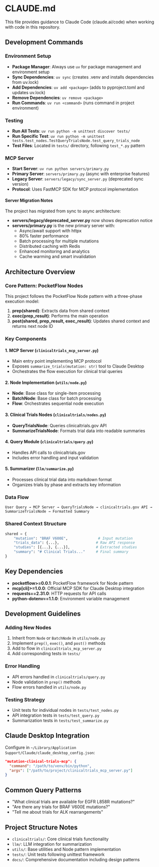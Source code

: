 # CLAUDE.md

This file provides guidance to Claude Code (claude.ai/code) when working with code in this repository.

## Development Commands

### Environment Setup
- **Package Manager**: Always use `uv` for package management and environment setup
- **Sync Dependencies**: `uv sync` (creates .venv and installs dependencies from uv.lock)
- **Add Dependencies**: `uv add <package>` (adds to pyproject.toml and updates uv.lock)
- **Remove Dependencies**: `uv remove <package>`
- **Run Commands**: `uv run <command>` (runs command in project environment)

### Testing
- **Run All Tests**: `uv run python -m unittest discover tests/`
- **Run Specific Test**: `uv run python -m unittest tests.test_nodes.TestQueryTrialsNode.test_query_trials_node`
- **Test Files**: Located in `tests/` directory, following `test_*.py` pattern

### MCP Server
- **Start Server**: `uv run python servers/primary.py`
- **Primary Server**: `servers/primary.py` (async with enterprise features)
- **Legacy Server**: `servers/legacy/sync_server.py` (deprecated sync version)
- **Protocol**: Uses FastMCP SDK for MCP protocol implementation

#### Server Migration Notes
The project has migrated from sync to async architecture:
- **servers/legacy/deprecated_server.py** now shows deprecation notice
- **servers/primary.py** is the new primary server with:
  - Async/await support with httpx
  - 80% faster performance
  - Batch processing for multiple mutations
  - Distributed caching with Redis
  - Enhanced monitoring and analytics
  - Cache warming and smart invalidation

## Architecture Overview

### Core Pattern: PocketFlow Nodes
This project follows the PocketFlow Node pattern with a three-phase execution model:

1. **prep(shared)**: Extracts data from shared context
2. **exec(prep_result)**: Performs the main operation
3. **post(shared, prep_result, exec_result)**: Updates shared context and returns next node ID

### Key Components

#### 1. MCP Server (`clinicaltrials_mcp_server.py`)
- Main entry point implementing MCP protocol
- Exposes `summarize_trials(mutation: str)` tool to Claude Desktop
- Orchestrates the flow execution for clinical trial queries

#### 2. Node Implementation (`utils/node.py`)
- **Node**: Base class for single-item processing
- **BatchNode**: Base class for batch processing
- **Flow**: Orchestrates sequential node execution

#### 3. Clinical Trials Nodes (`clinicaltrials/nodes.py`)
- **QueryTrialsNode**: Queries clinicaltrials.gov API
- **SummarizeTrialsNode**: Formats trial data into readable summaries

#### 4. Query Module (`clinicaltrials/query.py`)
- Handles API calls to clinicaltrials.gov
- Includes error handling and input validation

#### 5. Summarizer (`llm/summarize.py`)
- Processes clinical trial data into markdown format
- Organizes trials by phase and extracts key information

### Data Flow
```
User Query → MCP Server → QueryTrialsNode → clinicaltrials.gov API → SummarizeTrialsNode → Formatted Summary
```

### Shared Context Structure
```python
shared = {
    "mutation": "BRAF V600E",              # Input mutation
    "trials_data": {...},                 # Raw API response
    "studies": [{...}, {...}],            # Extracted studies
    "summary": "# Clinical Trials..."     # Final summary
}
```

## Key Dependencies

- **pocketflow>=0.0.1**: PocketFlow framework for Node pattern
- **mcp[cli]>=1.0.0**: Official MCP SDK for Claude Desktop integration
- **requests==2.31.0**: HTTP requests for API calls
- **python-dotenv==1.1.0**: Environment variable management

## Development Guidelines

### Adding New Nodes
1. Inherit from `Node` or `BatchNode` in `utils/node.py`
2. Implement `prep()`, `exec()`, and `post()` methods
3. Add to flow in `clinicaltrials_mcp_server.py`
4. Add corresponding tests in `tests/`

### Error Handling
- API errors handled in `clinicaltrials/query.py`
- Node validation in `prep()` methods
- Flow errors handled in `utils/node.py`

### Testing Strategy
- Unit tests for individual nodes in `tests/test_nodes.py`
- API integration tests in `tests/test_query.py`
- Summarization tests in `tests/test_summarize.py`

## Claude Desktop Integration

Configure in `~/Library/Application Support/Claude/claude_desktop_config.json`:
```json
"mutation-clinical-trials-mcp": {
  "command": "/path/to/venv/bin/python",
  "args": ["/path/to/project/clinicaltrials_mcp_server.py"]
}
```

## Common Query Patterns

- "What clinical trials are available for EGFR L858R mutations?"
- "Are there any trials for BRAF V600E mutations?"
- "Tell me about trials for ALK rearrangements"

## Project Structure Notes

- `clinicaltrials/`: Core clinical trials functionality
- `llm/`: LLM integration for summarization
- `utils/`: Base utilities and Node pattern implementation
- `tests/`: Unit tests following unittest framework
- `docs/`: Comprehensive documentation including design patterns